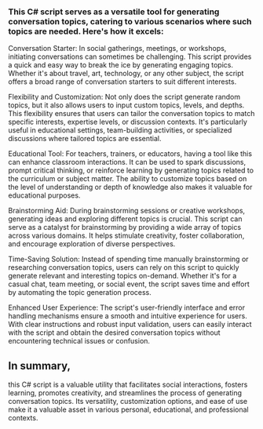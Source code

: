### This C# script serves as a versatile tool for generating conversation topics, catering to various scenarios where such topics are needed. Here's how it excels:

Conversation Starter: In social gatherings, meetings, or workshops, initiating conversations can sometimes be challenging. This script provides a 
quick and easy way to break the ice by generating engaging topics. Whether it's about travel, art, technology, or any other subject, the script offers 
a broad range of conversation starters to suit different interests.

Flexibility and Customization: Not only does the script generate random topics, but it also allows users to input 
custom topics, levels, and depths. This flexibility ensures that users can tailor the conversation topics to match specific 
interests, expertise levels, or discussion contexts. It's particularly useful in educational settings, team-building activities, or specialized discussions where tailored topics are essential.

Educational Tool: For teachers, trainers, or educators, having a tool like this can enhance classroom interactions. It can be used 
to spark discussions, prompt critical thinking, or reinforce learning by generating topics related to the curriculum or subject matter. 
The ability to customize topics based on the level of understanding or depth of knowledge also makes it valuable for educational purposes.

Brainstorming Aid: During brainstorming sessions or creative workshops, generating ideas and exploring different topics is crucial. This 
script can serve as a catalyst for brainstorming by providing a wide array of topics across various domains. It helps stimulate creativity, 
foster collaboration, and encourage exploration of diverse perspectives.

Time-Saving Solution: Instead of spending time manually brainstorming or researching conversation topics, users can rely on this script to 
quickly generate relevant and interesting topics on-demand. Whether it's for a casual chat, team meeting, or social event, the script saves time
and effort by automating the topic generation process.

Enhanced User Experience: The script's user-friendly interface and error handling mechanisms ensure a smooth and intuitive experience 
for users. With clear instructions and robust input validation, users can easily interact with the script and obtain the desired conversation 
topics without encountering technical issues or confusion.

## In summary, 
this C# script is a valuable utility that facilitates social interactions, fosters learning, promotes creativity, and 
streamlines the process of generating conversation topics. Its versatility, customization options, and ease of use make it a valuable asset in various personal, educational, and professional contexts.

